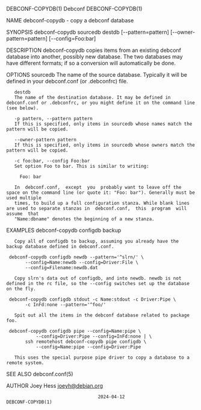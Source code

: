 DEBCONF-COPYDB(1)							    Debconf							     DEBCONF-COPYDB(1)

NAME
       debconf-copydb - copy a debconf database

SYNOPSIS
	debconf-copydb sourcedb destdb [--pattern=pattern] [--owner-pattern=pattern] [--config=Foo:bar]

DESCRIPTION
       debconf-copydb copies items from an existing debconf database into another, possibly new database. The two databases may have different formats; if so
       a conversion will automatically be done.

OPTIONS
       sourcedb
	   The name of the source database. Typically it will be defined in your debconf.conf (or .debconfrc) file.

       destdb
	   The name of the destination database. It may be defined in debconf.conf or .debconfrc, or you might define it on the command line (see below).

       -p pattern, --pattern pattern
	   If this is specified, only items in sourcedb whose names match the pattern will be copied.

       --owner-pattern pattern
	   If this is specified, only items in sourcedb whose owners match the pattern will be copied.

       -c foo:bar, --config Foo:bar
	   Set option Foo to bar. This is similar to writing:

	     Foo: bar

	   In  debconf.conf,  except  you  probably want to leave off the space on the command line (or quote it: "Foo: bar"). Generally must be used multiple
	   times, to build up a full configuration stanza. While blank lines are used to separate stanzas in  debconf.conf,  this  program  will  assume  that
	   "Name:dbname" denotes the beginning of a new stanza.

EXAMPLES
	 debconf-copydb configdb backup

       Copy all of configdb to backup, assuming you already have the backup database defined in debconf.conf.

	 debconf-copydb configdb newdb --pattern='^slrn/' \
	       --config=Name:newdb --config=Driver:File \
	       --config=Filename:newdb.dat

       Copy slrn's data out of configdb, and into newdb. newdb is not defined in the rc file, so the --config switches set up the database on the fly.

	 debconf-copydb configdb stdout -c Name:stdout -c Driver:Pipe \
	       -c InFd:none --pattern='^foo/'

       Spit out all the items in the debconf database related to package foo.

	 debconf-copydb configdb pipe --config=Name:pipe \
		       --config=Driver:Pipe --config=InFd:none | \
	       ssh remotehost debconf-copydb pipe configdb \
		       --config=Name:pipe --config=Driver:Pipe

       This uses the special purpose pipe driver to copy a database to a remote system.

SEE ALSO
       debconf.conf(5)

AUTHOR
       Joey Hess <joeyh@debian.org>

									  2024-04-12							     DEBCONF-COPYDB(1)
